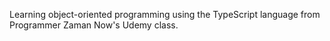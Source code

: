 Learning object-oriented programming using the TypeScript language from Programmer Zaman Now's Udemy class.
